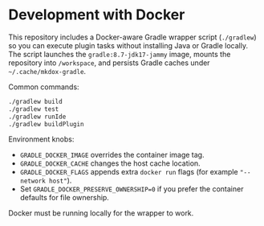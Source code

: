 # Development with Docker

This repository includes a Docker-aware Gradle wrapper script (`./gradlew`) so you can execute plugin tasks without installing Java or Gradle locally. The script launches the `gradle:8.7-jdk17-jammy` image, mounts the repository into `/workspace`, and persists Gradle caches under `~/.cache/mkdox-gradle`.

Common commands:

```bash
./gradlew build
./gradlew test
./gradlew runIde
./gradlew buildPlugin
```

Environment knobs:

- `GRADLE_DOCKER_IMAGE` overrides the container image tag.
- `GRADLE_DOCKER_CACHE` changes the host cache location.
- `GRADLE_DOCKER_FLAGS` appends extra `docker run` flags (for example `"--network host"`).
- Set `GRADLE_DOCKER_PRESERVE_OWNERSHIP=0` if you prefer the container defaults for file ownership.

Docker must be running locally for the wrapper to work.

